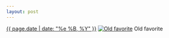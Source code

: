 ```yaml
---
layout: post
---
```


<p>
  <time><a href="/506">{{ page.date | date: "%e %B, %Y" }}</a></time>
  <a href="/506"><img src="{{ site.assets_url }}/506-640.jpg" srcset="{{ site.assets_url }}/506-1280.jpg 1280w, {{ site.assets_url }}/506-960.jpg 960w, {{ site.assets_url }}/506-640.jpg 640w, {{ site.assets_url }}/506-320.jpg 320w" sizes="(min-width: 700px) 50vw, calc(100vw - 2rem)" alt="Old favorite" /></a>
  <span>Old favorite</span>
</p>
